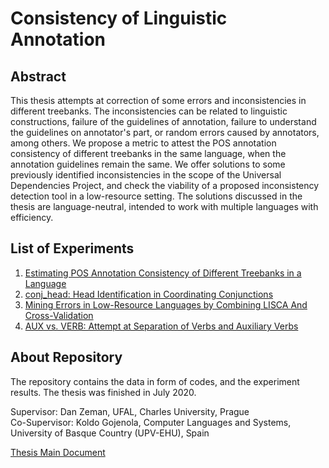 <h1>Consistency of Linguistic Annotation</h1>

<h2>Abstract</h2>

This thesis attempts at correction of some errors and inconsistencies 
in different treebanks. 
The inconsistencies can be related to linguistic constructions, 
failure of the guidelines of annotation, 
failure to understand the guidelines on annotator's part, 
or random errors caused by annotators, among others. 
We propose a metric to attest the POS annotation consistency of 
different treebanks in the same language, when the annotation 
guidelines remain the same. We offer solutions to some previously 
identified inconsistencies in the scope of the Universal Dependencies
Project, and check the viability of a proposed inconsistency detection 
tool in a low-resource setting. The solutions discussed in the 
thesis are language-neutral, intended to work with multiple 
languages with efficiency.

<h2>List of Experiments</h3>

1. [Estimating POS Annotation
Consistency of Different
Treebanks in a Language](theta_pos/README.md)
2. [conj_head: Head Identification in Coordinating Conjunctions](conj_head/README.md)
3. [Mining Errors in Low-Resource Languages by Combining LISCA And
Cross-Validation](lisca_cv/README.md)
4. [AUX vs. VERB: Attempt at
Separation of Verbs and
Auxiliary Verbs](AUX-vs-VERB-UDv2.4/README.md)

<h2>About Repository</h2>

The repository contains the data in form of codes, and the experiment results. 
The thesis was finished in July 2020.  

Supervisor: Dan Zeman, UFAL, Charles University, Prague  
Co-Supervisor: Koldo Gojenola, Computer Languages and Systems, University of Basque Country (UPV-EHU), Spain

[Thesis Main Document](docs/thesis.pdf)
